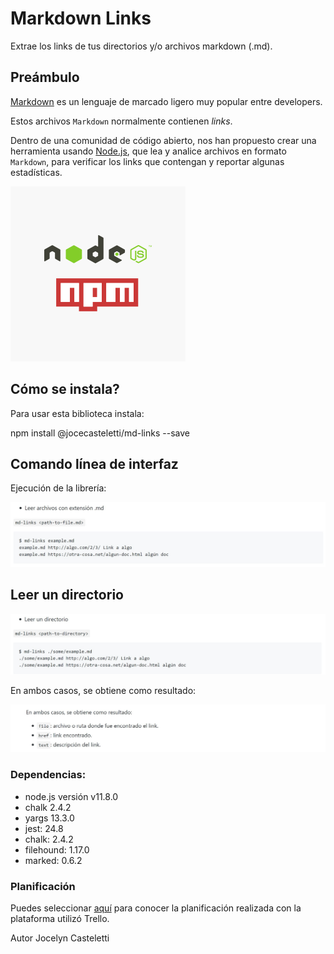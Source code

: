 # Markdown Links

Extrae los links de tus directorios y/o archivos markdown (.md).

## Preámbulo

[Markdown](https://es.wikipedia.org/wiki/Markdown) es un lenguaje de marcado
ligero muy popular entre developers. 

Estos archivos `Markdown` normalmente contienen _links_.

Dentro de una comunidad de código abierto, nos han propuesto crear una
herramienta usando [Node.js](https://nodejs.org/), que lea y analice archivos
en formato `Markdown`, para verificar los links que contengan y reportar
algunas estadísticas.


![logo](./src/img/logo.png)

 ## Cómo se instala?

Para usar esta biblioteca instala:

npm install @jocecasteletti/md-links --save


## Comando línea de interfaz

Ejecución de la librería:

![Cli](./src/img/cli.jpg)



## Leer un directorio

![directory](./src/img/directory.jpg)

 En ambos casos, se obtiene como resultado:

![links](./src/img/links.jpg)



### Dependencias:

* node.js versión v11.8.0
* chalk 2.4.2
* yargs 13.3.0
* jest: 24.8
* chalk: 2.4.2
* filehound: 1.17.0
* marked: 0.6.2


### Planificación

Puedes seleccionar [aquí](https://trello.com/b/vTQ9Thfe/md-links)
 para conocer la planificación realizada con la plataforma utilizó Trello.


Autor
Jocelyn Casteletti